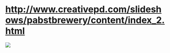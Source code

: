 <!--
id: 7292946
link: http://tumblr.atmos.org/post/7292946/http-www-creativepd-com-slideshows-pabstbrewery-c
slug: http-www-creativepd-com-slideshows-pabstbrewery-c
date: Tue Jul 31 2007 12:48:33 GMT-0700 (PDT)
publish: 2007-07-031
tags: 
title: http://www.creativepd.com/slideshows/pabstbrewery/content/index_2.html
-->


http://www.creativepd.com/slideshows/pabstbrewery/content/index_2.html
======================================================================

![](http://31.media.tumblr.com/7292946_500.jpg)

